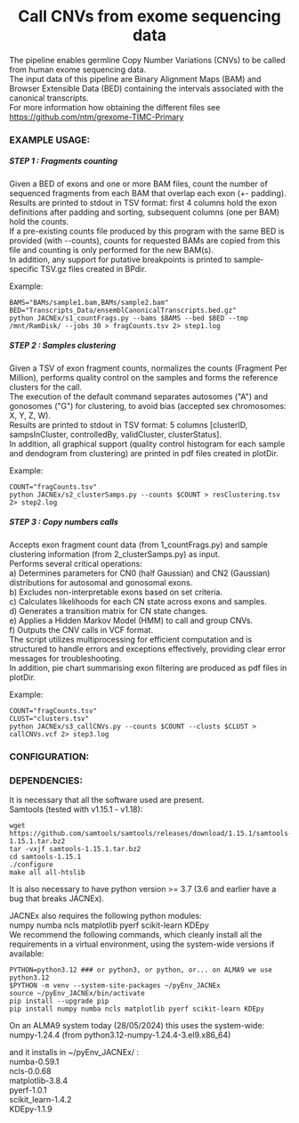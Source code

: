 <h1 align="center"> Call CNVs from exome sequencing data </h1>

The pipeline enables germline Copy Number Variations (CNVs) to be called from human exome sequencing data.<br>
The input data of this pipeline are Binary Alignment Maps (BAM) and Browser Extensible Data (BED) containing the intervals associated with the canonical transcripts.<br>
For more information how obtaining the different files see https://github.com/ntm/grexome-TIMC-Primary<br>

### EXAMPLE USAGE:

##### STEP 1 : Fragments counting <br>

Given a BED of exons and one or more BAM files, count the number of sequenced fragments from each BAM that overlap each exon (+- padding).<br>
Results are printed to stdout in TSV format: first 4 columns hold the exon definitions after padding and sorting, subsequent columns (one per BAM) hold the counts.<br>
If a pre-existing counts file produced by this program with the same BED is provided (with --counts), counts for requested BAMs are copied from this file and counting is only performed for the new BAM(s).<br>
In addition, any support for putative breakpoints is printed to sample-specific TSV.gz files created in BPdir.<br>

Example:
```
BAMS="BAMs/sample1.bam,BAMs/sample2.bam"
BED="Transcripts_Data/ensemblCanonicalTranscripts.bed.gz"
python JACNEx/s1_countFrags.py --bams $BAMS --bed $BED --tmp /mnt/RamDisk/ --jobs 30 > fragCounts.tsv 2> step1.log
```

##### STEP 2 : Samples clustering <br>

Given a TSV of exon fragment counts, normalizes the counts (Fragment Per Million), performs quality control on the samples and forms the reference clusters for the call.<br>
The execution of the default command separates autosomes ("A") and gonosomes ("G") for clustering, to avoid bias (accepted sex chromosomes: X, Y, Z, W).<br>
Results are printed to stdout in TSV format: 5 columns [clusterID, sampsInCluster, controlledBy, validCluster, clusterStatus]. <br>
In addition, all graphical support (quality control histogram for each sample and dendogram from clustering) are printed in pdf files created in plotDir.<br>

Example:
```
COUNT="fragCounts.tsv"
python JACNEx/s2_clusterSamps.py --counts $COUNT > resClustering.tsv 2> step2.log
```
##### STEP 3 : Copy numbers calls<br>
Accepts exon fragment count data (from 1_countFrags.py) and sample clustering information (from 2_clusterSamps.py) as input.<br>
Performs several critical operations:<br>
    a) Determines parameters for CN0 (half Gaussian) and CN2 (Gaussian) distributions for autosomal and gonosomal exons.<br>
    b) Excludes non-interpretable exons based on set criteria.<br>
    c) Calculates likelihoods for each CN state across exons and samples.<br>
    d) Generates a transition matrix for CN state changes.<br>
    e) Applies a Hidden Markov Model (HMM) to call and group CNVs.<br>
    f) Outputs the CNV calls in VCF format.<br>
The script utilizes multiprocessing for efficient computation and is structured to handle errors and exceptions effectively, providing clear error messages for troubleshooting.<br>
In addition, pie chart summarising exon filtering are produced as pdf files in plotDir.<br>

Example:
```
COUNT="fragCounts.tsv"
CLUST="clusters.tsv"
python JACNEx/s3_callCNVs.py --counts $COUNT --clusts $CLUST > callCNVs.vcf 2> step3.log
```

### CONFIGURATION:


### DEPENDENCIES:
It is necessary that all the software used are present. <br>
Samtools (tested with v1.15.1 - v1.18): <br>
```
wget https://github.com/samtools/samtools/releases/download/1.15.1/samtools-1.15.1.tar.bz2
tar -vxjf samtools-1.15.1.tar.bz2
cd samtools-1.15.1
./configure
make all all-htslib
```
It is also necessary to have python version >= 3.7 (3.6 and earlier have a bug that breaks JACNEx).

JACNEx also requires the following python modules:<br>
numpy numba ncls matplotlib pyerf scikit-learn KDEpy<br>
We recommend the following commands, which cleanly install all the requirements in
a virtual environment, using the system-wide versions if available:
```
PYTHON=python3.12 ### or python3, or python, or... on ALMA9 we use python3.12
$PYTHON -m venv --system-site-packages ~/pyEnv_JACNEx
source ~/pyEnv_JACNEx/bin/activate
pip install --upgrade pip
pip install numpy numba ncls matplotlib pyerf scikit-learn KDEpy
```
On an ALMA9 system today (28/05/2024) this uses the system-wide:<br>
numpy-1.24.4 (from python3.12-numpy-1.24.4-3.el9.x86_64)

and it installs in ~/pyEnv_JACNEx/ :<br>
numba-0.59.1<br>
ncls-0.0.68<br>
matplotlib-3.8.4<br>
pyerf-1.0.1<br>
scikit_learn-1.4.2<br>
KDEpy-1.1.9<br>

